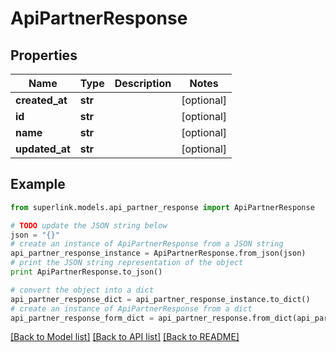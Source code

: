 # ApiPartnerResponse


## Properties
Name | Type | Description | Notes
------------ | ------------- | ------------- | -------------
**created_at** | **str** |  | [optional] 
**id** | **str** |  | [optional] 
**name** | **str** |  | [optional] 
**updated_at** | **str** |  | [optional] 

## Example

```python
from superlink.models.api_partner_response import ApiPartnerResponse

# TODO update the JSON string below
json = "{}"
# create an instance of ApiPartnerResponse from a JSON string
api_partner_response_instance = ApiPartnerResponse.from_json(json)
# print the JSON string representation of the object
print ApiPartnerResponse.to_json()

# convert the object into a dict
api_partner_response_dict = api_partner_response_instance.to_dict()
# create an instance of ApiPartnerResponse from a dict
api_partner_response_form_dict = api_partner_response.from_dict(api_partner_response_dict)
```
[[Back to Model list]](../README.md#documentation-for-models) [[Back to API list]](../README.md#documentation-for-api-endpoints) [[Back to README]](../README.md)


